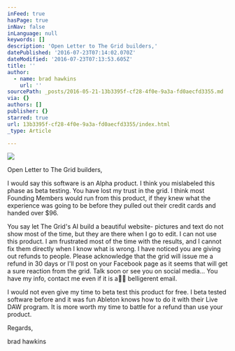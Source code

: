 ```yaml
---
inFeed: true
hasPage: true
inNav: false
inLanguage: null
keywords: []
description: 'Open Letter to The Grid builders,'
datePublished: '2016-07-23T07:14:02.070Z'
dateModified: '2016-07-23T07:13:53.605Z'
title: ''
author:
  - name: brad hawkins
    url: ''
sourcePath: _posts/2016-05-21-13b3395f-cf28-4f0e-9a3a-fd0aecfd3355.md
via: {}
authors: []
publisher: {}
starred: true
url: 13b3395f-cf28-4f0e-9a3a-fd0aecfd3355/index.html
_type: Article

---
```

![](https://the-grid-user-content.s3-us-west-2.amazonaws.com/fc4e792a-67fe-4fa1-8407-e24e1f240da5.png)

Open Letter to The Grid builders,

I would say this software is an Alpha product. I think you mislabeled this phase as beta testing. You have lost my trust in the grid. I think most Founding Members would run from this product, if they knew what the experience was going to be before they pulled out their credit cards and handed over $96\.

You say let The Grid's AI build a beautiful website- pictures and text do not show most of the time, but they are there when I go to edit. I can not use this product. I am frustrated most of the time with the results, and I cannot fix them directly when I know what is wrong. I have noticed you are giving out refunds to people. Please acknowledge that the grid will issue me a refund in 30 days or I'll post on your Facebook page as it seems that will get a sure reaction from the grid. Talk soon or see you on social media... You have my info, contact me even if it is a🖕🏻 belligerent email.

I would not even give my time to beta test this product for free. I beta tested software before and it was fun Ableton knows how to do it with their Live DAW program. It is more worth my time to battle for a refund than use your product.

Regards,

brad hawkins